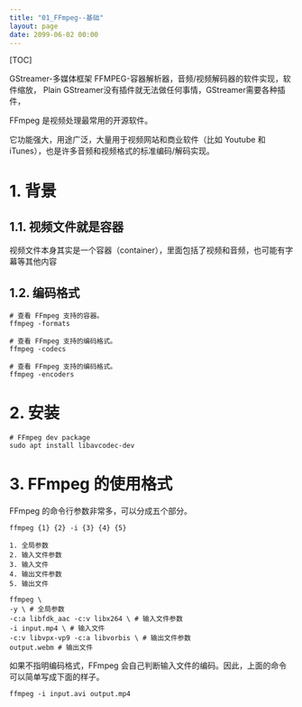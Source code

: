 ```yaml
---
title: "01_FFmpeg--基础"
layout: page
date: 2099-06-02 00:00
---
```


[TOC]




GStreamer-多媒体框架
FFMPEG-容器解析器，音频/视频解码器的软件实现，软件缩放，
Plain GStreamer没有插件就无法做任何事情，GStreamer需要各种插件，


FFmpeg 是视频处理最常用的开源软件。

它功能强大，用途广泛，大量用于视频网站和商业软件（比如 Youtube 和 iTunes），也是许多音频和视频格式的标准编码/解码实现。

# 1. 背景

## 1.1. 视频文件就是容器
视频文件本身其实是一个容器（container），里面包括了视频和音频，也可能有字幕等其他内容

## 1.2. 编码格式

```shell
# 查看 FFmpeg 支持的容器。
ffmpeg -formats

# 查看 FFmpeg 支持的编码格式。
ffmpeg -codecs

# 查看 FFmpeg 支持的编码格式。
ffmpeg -encoders
```



# 2. 安装

```shell
# FFmpeg dev package
sudo apt install libavcodec-dev
```
# 3. FFmpeg 的使用格式
FFmpeg 的命令行参数非常多，可以分成五个部分。


```shell
ffmpeg {1} {2} -i {3} {4} {5}

1. 全局参数
2. 输入文件参数
3. 输入文件
4. 输出文件参数
5. 输出文件
```

```shell
ffmpeg \
-y \ # 全局参数
-c:a libfdk_aac -c:v libx264 \ # 输入文件参数
-i input.mp4 \ # 输入文件
-c:v libvpx-vp9 -c:a libvorbis \ # 输出文件参数
output.webm # 输出文件
```

如果不指明编码格式，FFmpeg 会自己判断输入文件的编码。因此，上面的命令可以简单写成下面的样子。


```shell
ffmpeg -i input.avi output.mp4
```